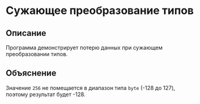 # Сужающее преобразование типов

## Описание
Программа демонстрирует потерю данных при сужающем преобразовании типов.

## Объяснение
Значение `256` не помещается в диапазон типа `byte` (-128 до 127), поэтому результат будет -128.